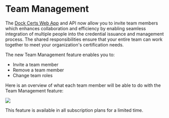 # Team Management

The [Dock Certs Web App](https://certs.dock.io/dashboard) and API now allow you to invite team members which enhances collaboration and efficiency by enabling seamless integration of multiple people into the credential issuance and management process. The shared responsibilities ensure that your entire team can work together to meet your organization's certification needs.

The new Team Management feature enables you to:

* Invite a team member
* Remove a team member
* Change team roles

Here is an overview of what each team member will be able to do with the Team Management feature:

![](https://dock-bc028fad1050.intercom-attachments-7.com/i/o/836720231/f2d0c51c849d7e2b9d8c7d47/gpr84TW2SHYeOhYczZAfaAp2quJ9T6v\_xTA09wnFM-sd2lTHUk611iY-Y0hXvmXgqI5Q0cAFubfjJEjLPJgNoy-SLvj9EbQTRAFV12XmgOKFyeWSThDhtZz3c8rOqZJCr2WI\_BOaIKrfctUpDVq9WQ)

This feature is available in all subscription plans for a limited time.
